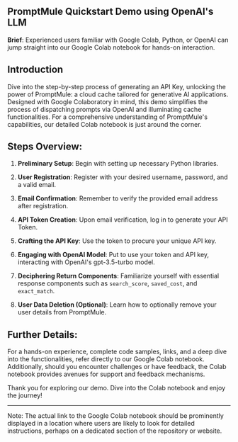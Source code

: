 ## PromptMule Quickstart Demo using OpenAI's LLM

**Brief**: Experienced users familiar with Google Colab, Python, or OpenAI can jump straight into our Google Colab notebook for hands-on interaction.

## Introduction

Dive into the step-by-step process of generating an API Key, unlocking the power of PromptMule: a cloud cache tailored for generative AI applications. Designed with Google Colaboratory in mind, this demo simplifies the process of dispatching prompts via OpenAI and illuminating cache functionalities. For a comprehensive understanding of PromptMule's capabilities, our detailed Colab notebook is just around the corner.

## Steps Overview:

1. **Preliminary Setup**: Begin with setting up necessary Python libraries.

2. **User Registration**: Register with your desired username, password, and a valid email.

3. **Email Confirmation**: Remember to verify the provided email address after registration.

4. **API Token Creation**: Upon email verification, log in to generate your API Token.

5. **Crafting the API Key**: Use the token to procure your unique API key.

6. **Engaging with OpenAI Model**: Put to use your token and API key, interacting with OpenAI's gpt-3.5-turbo model.

7. **Deciphering Return Components**: Familiarize yourself with essential response components such as `search_score`, `saved_cost`, and `exact_match`.

8. **User Data Deletion (Optional)**: Learn how to optionally remove your user details from PromptMule.

## Further Details:

For a hands-on experience, complete code samples, links, and a deep dive into the functionalities, refer directly to our Google Colab notebook. Additionally, should you encounter challenges or have feedback, the Colab notebook provides avenues for support and feedback mechanisms.

Thank you for exploring our demo. Dive into the Colab notebook and enjoy the journey!

--- 

Note: The actual link to the Google Colab notebook should be prominently displayed in a location where users are likely to look for detailed instructions, perhaps on a dedicated section of the repository or website.
